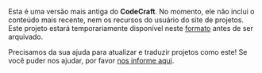 Esta é uma versão mais antiga do **CodeCraft**. No momento, ele não inclui o conteúdo mais recente, nem os recursos do usuário do site de projetos. Este projeto estará temporariamente disponível neste [formato](images/CodeCraft.pdf) antes de ser arquivado. 

Precisamos da sua ajuda para atualizar e traduzir projetos como este! Se você puder nos ajudar, por favor [nos informe aqui](https://rpf.io/translators). 
